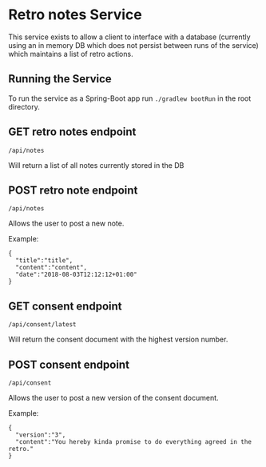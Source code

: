 # Retro notes Service
This service exists to allow a client to interface with a database (currently using an in memory DB which does not persist between runs of the service) which maintains a list of retro actions.

## Running the Service

To run the service as a Spring-Boot app run ```./gradlew bootRun``` in the root directory.


## GET retro notes endpoint
```/api/notes```

Will return a list of all notes currently stored in the DB

## POST retro note endpoint
```/api/notes```

Allows the user to post a new note.

Example:
```
{
  "title":"title",
  "content":"content",
  "date":"2018-08-03T12:12:12+01:00"
}
```

## GET consent endpoint
```/api/consent/latest```

Will return the consent document with the highest version number.

## POST consent endpoint
```/api/consent```

Allows the user to post a new version of the consent document.

Example:
```
{
  "version":"3",
  "content":"You hereby kinda promise to do everything agreed in the retro."
}
```
